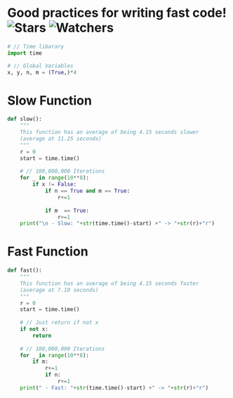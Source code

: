 # Good practices for writing fast code! ![Stars](https://img.shields.io/github/stars/Simpson-Computer-Technologies-Research/Python-WriteFasterCode?color=brightgreen) ![Watchers](https://img.shields.io/github/watchers/Simpson-Computer-Technologies-Research/Python-WriteFasterCode?label=Watchers)

```py
# // Time libarary
import time

# // Global Variables
x, y, n, m = (True,)*4

```

# Slow Function
```py
def slow():
    """
    This function has an average of being 4.15 seconds slower 
    (average at 11.25 seconds)
    """
    r = 0
    start = time.time()
    
    # // 100,000,000 Iterations
    for _ in range(10**8):
        if x != False:
            if n == True and m == True:
                r+=1
                    
            if m  == True:
                r+=1
    print("\n - Slow: "+str(time.time()-start) +" -> "+str(r)+"r")

```

# Fast Function
```py
def fast():
    """
    This function has an average of being 4.15 seconds faster
    (average at 7.10 seconds)
    """
    r = 0
    start = time.time()
    
    # // Just return if not x
    if not x:
        return
    
    # // 100,000,000 Iterations
    for _ in range(10**8):
        if m:
            r+=1
            if n:
                r+=1
    print(" - Fast: "+str(time.time()-start) +" -> "+str(r)+"r")
```
